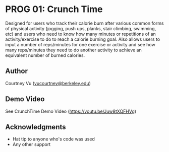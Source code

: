 # PROG 01: Crunch Time

Designed for users who track their calorie burn after various common forms of physical activity (jogging, push ups, planks, stair climbing, swimming, etc) and users who need to know how many minutes or repetitions of an activity/exercise to do to reach a calorie burning goal. Also allows users to input a number of reps/minutes for one exercise or activity and see how many reps/minutes they need to do another activity to achieve an equivalent number of burned calories.

## Author

Courtney Vu ([vucourtney@berkeley.edu](mailto:vucourtney@berkeley.edu))

## Demo Video

See CrunchTime Demo Video (https://youtu.be/Juw8tXQFHVg)

## Acknowledgments

* Hat tip to anyone who's code was used
* Any other support

